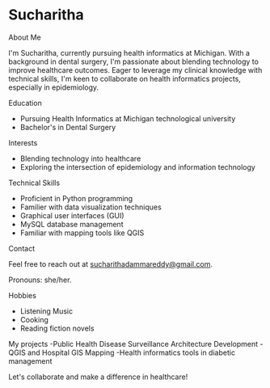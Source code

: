 # Sucharitha
About Me

I'm Sucharitha, currently pursuing health informatics at Michigan. With a background in dental surgery, I'm passionate about blending technology to improve healthcare outcomes. Eager to leverage my clinical knowledge with technical skills, I'm keen to collaborate on health informatics projects, especially in epidemiology.

Education

- Pursuing Health Informatics at Michigan technological university
- Bachelor's in Dental Surgery

Interests

- Blending technology into healthcare
- Exploring the intersection of epidemiology and information technology

Technical Skills

- Proficient in Python programming
- Familier with data visualization techniques
- Graphical user interfaces (GUI)
- MySQL database management
- Familiar with mapping tools like QGIS

Contact 

Feel free to reach out at sucharithadammareddy@gmail.com. 

Pronouns: she/her.

Hobbies

- Listening Music
- Cooking
- Reading fiction novels

My projects
  -Public Health Disease Surveillance Architecture Development
  -QGIS and Hospital GIS Mapping
  -Health informatics tools in diabetic management

Let's collaborate and make a difference in healthcare!

